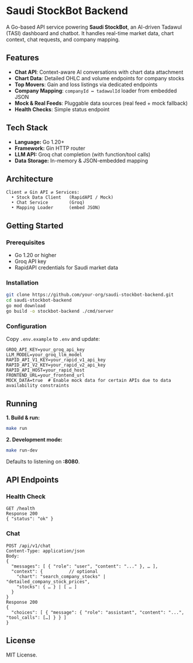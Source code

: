 # Saudi StockBot Backend

A Go-based API service powering **Saudi StockBot**, an AI-driven Tadawul (TASI) dashboard and chatbot. It handles real-time market data, chart context, chat requests, and company mapping.

## Features

* **Chat API**: Context-aware AI conversations with chart data attachment
* **Chart Data**: Detailed OHLC and volume endpoints for company stocks
* **Top Movers**: Gain and loss listings via dedicated endpoints
* **Company Mapping**: `companyId ↔ tadawulId` loader from embedded JSON
* **Mock & Real Feeds**: Pluggable data sources (real feed + mock fallback)
* **Health Checks**: Simple status endpoint

## Tech Stack

* **Language:** Go 1.20+
* **Framework:** Gin HTTP router
* **LLM API:** Groq chat completion (with function/tool calls)
* **Data Storage:** In-memory & JSON-embedded mapping

## Architecture

```
Client ⇄ Gin API ⇄ Services:
  • Stock Data Client   (RapidAPI / Mock)
  • Chat Service        (Groq)
  • Mapping Loader      (embed JSON)
```

## Getting Started

### Prerequisites

* Go 1.20 or higher
* Groq API key
* RapidAPI credentials for Saudi market data

### Installation

```bash
git clone https://github.com/your-org/saudi-stockbot-backend.git
cd saudi-stockbot-backend
go mod download
go build -o stockbot-backend ./cmd/server
```

### Configuration

Copy `.env.example` to `.env` and update:

```dotenv
GROQ_API_KEY=your_groq_api_key
LLM_MODEL=your_groq_llm_model
RAPID_API_V1_KEY=your_rapid_v1_api_key
RAPID_API_V2_KEY=your_rapid_v2_api_key
RAPID_API_HOST=your_rapid_host
FRONTEND_URL=your_frontend_url
MOCK_DATA=true  # Enable mock data for certain APIs due to data availability constraints
```

## Running

**1. Build & run:**

```bash
make run
```

**2. Development mode:**

```bash
make run-dev
```

Defaults to listening on **:8080**.

## API Endpoints

### Health Check

```
GET /health
Response 200
{ "status": "ok" }
```

### Chat

```
POST /api/v1/chat
Content-Type: application/json
Body:
{
  "messages": [ { "role": "user", "content": "..." }, … ],
  "context": {          // optional
    "chart": "search_company_stocks" | "detailed_company_stock_prices",
    "stocks": { … } | [ … ]
  }
}
Response 200
{
  "choices": [ { "message": { "role": "assistant", "content": "...", "tool_calls": […] } } ]
}
```

## License

MIT License.
